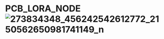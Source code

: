 # PCB_LORA_NODE![273834348_456242542612772_2150562650981741149_n](https://user-images.githubusercontent.com/44256626/168952283-9492ec7d-35da-4dbb-b953-a69b62150e96.jpg)

